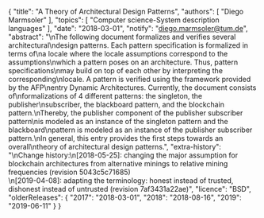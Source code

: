 {
    "title": "A Theory of Architectural Design Patterns",
    "authors": [
        "Diego Marmsoler"
    ],
    "topics": [
        "Computer science-System description languages"
    ],
    "date": "2018-03-01",
    "notify": "diego.marmsoler@tum.de",
    "abstract": "\nThe following document formalizes and verifies several architectural\ndesign patterns. Each pattern specification is formalized in terms of\na locale where the locale assumptions correspond to the assumptions\nwhich a pattern poses on an architecture. Thus, pattern specifications\nmay build on top of each other by interpreting the corresponding\nlocale. A pattern is verified using the framework provided by the AFP\nentry Dynamic Architectures. Currently, the document consists of\nformalizations of 4 different patterns: the singleton, the publisher\nsubscriber, the blackboard pattern, and the blockchain pattern.\nThereby, the publisher component of the publisher subscriber pattern\nis modeled as an instance of the singleton pattern and the blackboard\npattern is modeled as an instance of the publisher subscriber pattern.\nIn general, this entry provides the first steps towards an overall\ntheory of architectural design patterns.",
    "extra-history": "\nChange history:\n[2018-05-25]: changing the major assumption for blockchain architectures from alternative minings to relative mining frequencies (revision 5043c5c71685)<br>\n[2019-04-08]: adapting the terminology: honest instead of trusted, dishonest instead of untrusted (revision 7af3431a22ae)",
    "licence": "BSD",
    "olderReleases": {
        "2017": "2018-03-01",
        "2018": "2018-08-16",
        "2019": "2019-06-11"
    }
}